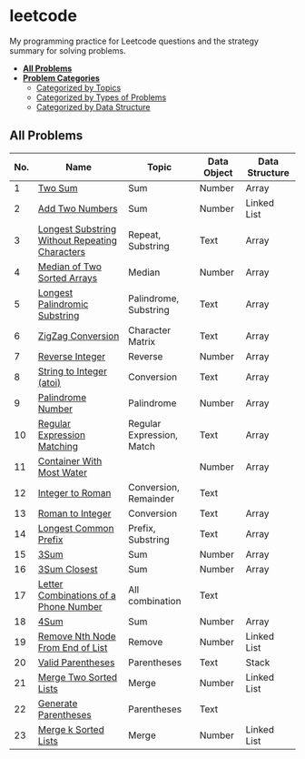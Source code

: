 # leetcode

My programming practice for Leetcode questions and the strategy summary for solving problems.

- [**All Problems**]()
- [**Problem Categories**]()
   - [Categorized by Topics]()
   - [Categorized by Types of Problems]()
   - [Categorized by Data Structure]()

## All Problems
| No. | Name | Topic | Data Object | Data Structure |
|---|---|---|---|---|
| 1 | [Two Sum](https://github.com/wuyichen24/leetcode/tree/master/src/java/personal/wuyi/problems/q1) | Sum | Number | Array |
| 2 | [Add Two Numbers](https://github.com/wuyichen24/leetcode/tree/master/src/java/personal/wuyi/problems/q2) | Sum | Number | Linked List |
| 3 | [Longest Substring Without Repeating Characters](https://github.com/wuyichen24/leetcode/tree/master/src/java/personal/wuyi/problems/q3) | Repeat, Substring | Text | Array |
| 4 | [Median of Two Sorted Arrays](https://github.com/wuyichen24/leetcode/tree/master/src/java/personal/wuyi/problems/q4) | Median | Number | Array |
| 5 | [Longest Palindromic Substring](https://github.com/wuyichen24/leetcode/tree/master/src/java/personal/wuyi/problems/q5) | Palindrome, Substring | Text | Array |
| 6 | [ZigZag Conversion](https://github.com/wuyichen24/leetcode/tree/master/src/java/personal/wuyi/problems/q6) | Character Matrix | Text | Array |
| 7 | [Reverse Integer](https://github.com/wuyichen24/leetcode/tree/master/src/java/personal/wuyi/problems/q7) | Reverse | Number | Array |
| 8 | [String to Integer (atoi)](https://github.com/wuyichen24/leetcode/tree/master/src/java/personal/wuyi/problems/q8) | Conversion | Text | Array |
| 9 | [Palindrome Number](https://github.com/wuyichen24/leetcode/tree/master/src/java/personal/wuyi/problems/q9) | Palindrome | Number | Array |
| 10 | [Regular Expression Matching](https://github.com/wuyichen24/leetcode/tree/master/src/java/personal/wuyi/problems/q10) | Regular Expression, Match | Text | Array |
| 11 | [Container With Most Water](https://github.com/wuyichen24/leetcode/tree/master/src/java/personal/wuyi/problems/q11) |  | Number | Array |
| 12 | [Integer to Roman](https://github.com/wuyichen24/leetcode/tree/master/src/java/personal/wuyi/problems/q12) | Conversion, Remainder | Text |  |
| 13 | [Roman to Integer](https://github.com/wuyichen24/leetcode/tree/master/src/java/personal/wuyi/problems/q13) | Conversion | Text | Array |
| 14 | [Longest Common Prefix](https://github.com/wuyichen24/leetcode/tree/master/src/java/personal/wuyi/problems/q14) | Prefix, Substring | Text | Array |
| 15 | [3Sum](https://github.com/wuyichen24/leetcode/tree/master/src/java/personal/wuyi/problems/q15) | Sum | Number | Array |
| 16 | [3Sum Closest](https://github.com/wuyichen24/leetcode/tree/master/src/java/personal/wuyi/problems/q16) | Sum | Number | Array |
| 17 | [Letter Combinations of a Phone Number](https://github.com/wuyichen24/leetcode/tree/master/src/java/personal/wuyi/problems/q17) | All combination | Text |  |
| 18 | [4Sum](https://github.com/wuyichen24/leetcode/tree/master/src/java/personal/wuyi/problems/q18) | Sum | Number | Array |
| 19 | [Remove Nth Node From End of List](https://github.com/wuyichen24/leetcode/tree/master/src/java/personal/wuyi/problems/q19) | Remove | Number | Linked List |
| 20 | [Valid Parentheses](https://github.com/wuyichen24/leetcode/tree/master/src/java/personal/wuyi/problems/q20) | Parentheses | Text | Stack |
| 21 | [Merge Two Sorted Lists](https://github.com/wuyichen24/leetcode/tree/master/src/java/personal/wuyi/problems/q21) | Merge | Number | Linked List |
| 22 | [Generate Parentheses](https://github.com/wuyichen24/leetcode/tree/master/src/java/personal/wuyi/problems/q22) | Parentheses | Text |  |
| 23 | [Merge k Sorted Lists](https://github.com/wuyichen24/leetcode/tree/master/src/java/personal/wuyi/problems/q23) | Merge | Number | Linked List |
